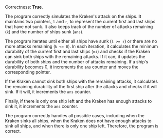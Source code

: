 Correctness: **True**.

The program correctly simulates the Kraken's attack on the ships. It maintains two pointers, `l` and `r`, to represent the current first and last ships that have not sunk. It also keeps track of the number of attacks remaining (`k`) and the number of ships sunk (`ans`).

The program iterates until either all ships have sunk (`l >= r`) or there are no more attacks remaining (`k <= 0`). In each iteration, it calculates the minimum durability of the current first and last ships (`mi`) and checks if the Kraken can sink both ships with the remaining attacks. If it can, it updates the durability of both ships and the number of attacks remaining. If a ship's durability becomes 0, it increments the `ans` counter and moves the corresponding pointer.

If the Kraken cannot sink both ships with the remaining attacks, it calculates the remaining durability of the first ship after the attacks and checks if it will sink. If it will, it increments the `ans` counter.

Finally, if there is only one ship left and the Kraken has enough attacks to sink it, it increments the `ans` counter.

The program correctly handles all possible cases, including when the Kraken sinks all ships, when the Kraken does not have enough attacks to sink all ships, and when there is only one ship left. Therefore, the program is correct.